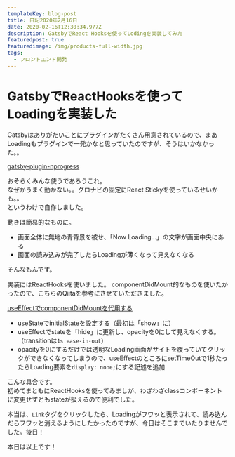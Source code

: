 ```yaml
---
templateKey: blog-post
title: 日記2020年2月16日
date: 2020-02-16T12:30:34.977Z
description: GatsbyでReact Hooksを使ってLodingを実装してみた
featuredpost: true
featuredimage: /img/products-full-width.jpg
tags:
  - フロントエンド開発
---
```

# GatsbyでReactHooksを使ってLoadingを実装した
Gatsbyはありがたいことにプラグインがたくさん用意されているので、まあLoadingもプラグインで一発かなと思っていたのですが、そうはいかなかった。。

[gatsby-plugin-nprogress](https://www.gatsbyjs.org/packages/gatsby-plugin-nprogress/)

おそらくみんな使うであろうこれ。  
なぜかうまく動かない。。グロナビの固定にReact Stickyを使っているせいかも。。  
というわけで自作しました。

動きは簡易的なものに。
* 画面全体に無地の青背景を被せ、「Now Loading...」の文字が画面中央にある
* 画面の読み込みが完了したらLoadingが薄くなって見えなくなる

そんなもんです。

実装にはReactHooksを使いました。
componentDidMount的なものを使いたかったので、こちらのQiitaを参考にさせていただきました。

[useEffectでcomponentDidMountを代用する](https://qiita.com/takujiro_0529/items/1ddd5284692d52ac6be9)

* useStateでinitialStateを設定する（最初は「show」に）
* useEffectでstateを「hide」に更新し、opacityを0にして見えなくする。（transitionは`1s ease-in-out`）
* opacityを0にするだけでは透明なLoading画面がサイトを覆っていてクリックができなくなってしまうので、useEffectのところにsetTimeOutで1秒たったらLoading要素を`display: none;`にする記述を追加

こんな具合です。  
初めてまともにReactHooksを使ってみましが、わざわざclassコンポーネントに変更せずともstateが扱えるので便利でした。  

本当は、`Link`タグをクリックしたら、Loadingがフワッと表示されて、読み込んだらフワッと消えるようにしたかったのですが、今日はそこまでいたりませんでした。後日！

本日は以上です！
